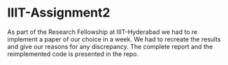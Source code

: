 # IIIT-Assignment2

As part of the Research Fellowship at IIIT-Hyderabad we had to re implement a paper of our choice in a week. We had to recreate the results and give our reasons for any discrepancy. The complete report and the reimplemented code is presented in the repo.
